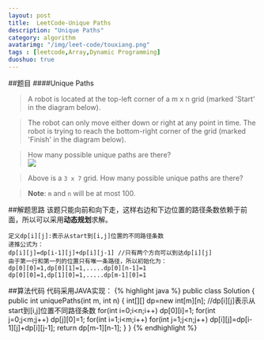 ```yaml
---
layout: post
title:  LeetCode-Unique Paths
description: "Unique Paths"
category: algorithm
avatarimg: "/img/leet-code/touxiang.png"
tags : [leetcode,Array,Dynamic Programming]
duoshuo: true
---
```

##题目
####Unique Paths
>A robot is located at the top-left corner of a m x n grid (marked 'Start' in the diagram below).

>The robot can only move either down or right at any point in time. The robot is trying to reach the bottom-right corner of the grid (marked 'Finish' in the diagram below).

>How many possible unique paths are there?   
>![][1]

>Above is a `3 x 7` grid. How many possible unique paths are there?

>**Note**: `m` and `n` will be at most 100.

<!-- more -->
	
##解题思路
该题只能向前和向下走，这样右边和下边位置的路径条数依赖于前面，所以可以采用**动态规划**求解。

	定义dp[i][j]:表示从start到[i,j]位置的不同路径条数
	递推公式为：
	dp[i][j]=dp[i-1][j]+dp[i][j-1] //只有两个方向可以到达dp[i][j]
	由于第一行和第一列的位置只有唯一条路径，所以初始化为：
	dp[0][0]=1,dp[0][1]=1,.....dp[0][n-1]=1
	dp[0][0]=1,dp[1][0]=1,.....dp[m-1][0]=1

##算法代码
代码采用JAVA实现：
{% highlight java %}
public class Solution {
    public int uniquePaths(int m, int n) {
        int[][] dp=new int[m][n]; //dp[i][j]表示从start到[i,j]位置不同路径条数
        for(int i=0;i<n;i++)
        	dp[0][i]=1;
        for(int j=0;j<m;j++)
        	dp[j][0]=1;
        for(int i=1;i<m;i++)
        	for(int j=1;j<n;j++)
        		dp[i][j]=dp[i-1][j]+dp[i][j-1];
        return dp[m-1][n-1];
    }
}
{% endhighlight %}

[1]:/img/Unique-Paths/1.png